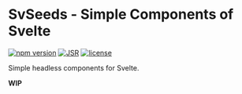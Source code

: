 # SvSeeds - Simple Components of Svelte

[![npm version](https://img.shields.io/npm/v/svseeds)](https://www.npmjs.com/package/svseeds)
[![JSR](https://jsr.io/badges/@svseeds/ui)](https://jsr.io/@svseeds/ui)
[![license](https://img.shields.io/npm/l/svseeds)](LICENSE.md)

Simple headless components for Svelte.

**WIP**

